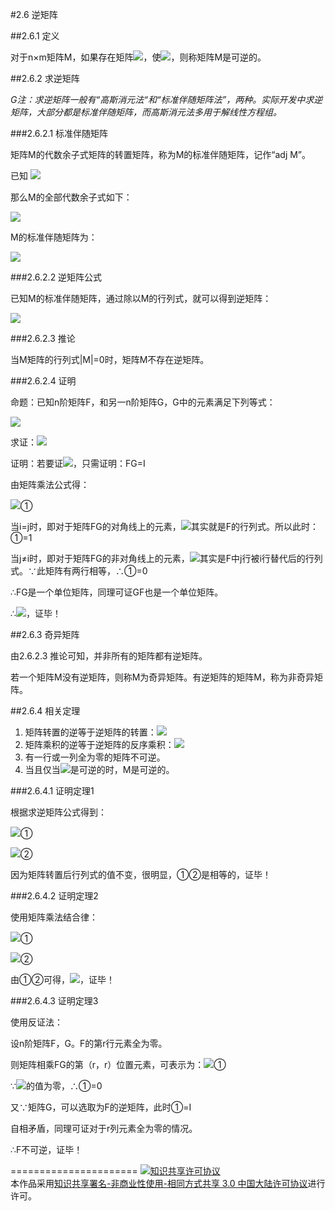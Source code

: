 #2.6 逆矩阵

##2.6.1 定义

对于n×m矩阵M，如果存在矩阵<img src="http://latex.codecogs.com/gif.latex?$${M^{ - 1}} $$">，使<img src="http://latex.codecogs.com/gif.latex?$$M{M^{ - 1}} = {M^{ - 1}}M = I $$">，则称矩阵M是可逆的。

##2.6.2 求逆矩阵

*G注：求逆矩阵一般有“高斯消元法“和“标准伴随矩阵法”，两种。实际开发中求逆矩阵，大部分都是标准伴随矩阵，而高斯消元法多用于解线性方程组。*

###2.6.2.1 标准伴随矩阵

矩阵M的代数余子式矩阵的转置矩阵，称为M的标准伴随矩阵，记作“adj M”。

已知
<img src="http://latex.codecogs.com/gif.latex?M = \left[ {\begin{array}{*{20}{c}}
a&b&c\\
d&e&f\\
g&h&i
\end{array}} \right]">

那么M的全部代数余子式如下：

<img src="http://latex.codecogs.com/gif.latex?\begin{array}{l}
{C_{11}} =  + \left| {\begin{array}{*{20}{c}}
e&f\\
h&i
\end{array}} \right|,{C_{12}} =  - \left| {\begin{array}{*{20}{c}}
d&f\\
g&i
\end{array}} \right|,{C_{13}} =  + \left| {\begin{array}{*{20}{c}}
d&e\\
g&h
\end{array}} \right|\\
{C_{21}} =  - \left| {\begin{array}{*{20}{c}}
b&c\\
h&i
\end{array}} \right|,{C_{22}} =  + \left| {\begin{array}{*{20}{c}}
a&c\\
g&i
\end{array}} \right|,{C_{23}} =  - \left| {\begin{array}{*{20}{c}}
a&b\\
g&h
\end{array}} \right|\\
{C_{31}} =  + \left| {\begin{array}{*{20}{c}}
b&c\\
e&f
\end{array}} \right|,{C_{32}} =  - \left| {\begin{array}{*{20}{c}}
a&c\\
d&f
\end{array}} \right|,{C_{33}} =  + \left| {\begin{array}{*{20}{c}}
a&b\\
d&c
\end{array}} \right|
\end{array}">

M的标准伴随矩阵为：

<img src="http://latex.codecogs.com/gif.latex?adjM = {\left[ {\begin{array}{*{20}{c}}
{{C_{11}}}&{{C_{12}}}&{{C_{13}}}\\
{{C_{21}}}&{{C_{22}}}&{{C_{23}}}\\
{{C_{31}}}&{{C_{32}}}&{{C_{33}}}
\end{array}} \right]^T} = \left[ {\begin{array}{*{20}{c}}
{{C_{11}}}&{{C_{21}}}&{{C_{31}}}\\
{{C_{12}}}&{{C_{22}}}&{{C_{32}}}\\
{{C_{13}}}&{{C_{23}}}&{{C_{33}}}
\end{array}} \right]">

###2.6.2.2 逆矩阵公式

已知M的标准伴随矩阵，通过除以M的行列式，就可以得到逆矩阵：

<img src="http://latex.codecogs.com/gif.latex?{M^{ - 1}} = \frac{{adjM}}{{\left| M \right|}}">


###2.6.2.3 推论

当M矩阵的行列式|M|=0时，矩阵M不存在逆矩阵。

###2.6.2.4 证明

命题：已知n阶矩阵F，和另一n阶矩阵G，G中的元素满足下列等式：

<img src="http://latex.codecogs.com/gif.latex?{G_{ij}} = {\left( { - 1} \right)^{i + j}}\frac{{\left| {{F^{\left\{ {j,i} \right\}}}} \right|}}{{\left| F \right|}}">

求证：<img src="http://latex.codecogs.com/gif.latex?G = {F^{ - 1}}">

证明：若要证<img src="http://latex.codecogs.com/gif.latex?G = {F^{ - 1}}">，只需证明：FG=I

由矩阵乘法公式得：

<img src="http://latex.codecogs.com/gif.latex?\begin{array}{l}
{\left( {FG} \right)_{ij}} = \sum\limits_{k = 1}^n {{F_{ik}}{G_{kj}} = } \sum\limits_{k = 1}^n {{F_{ik}}} {\left( { - 1} \right)^{k + j}}\frac{{\left| {{F^{\left\{ {j,k} \right\}}}} \right|}}{{\left| F \right|}}\\
 = \frac{1}{{\left| F \right|}}\sum\limits_{k = 1}^n {{{\left( { - 1} \right)}^{k + j}}{F_{ik}}} \left| {{F^{\left\{ {j,k} \right\}}}} \right|
\end{array}">①

当i=j时，即对于矩阵FG的对角线上的元素，<img src="http://latex.codecogs.com/gif.latex?\sum\limits_{k = 1}^n {{{\left( { - 1} \right)}^{k + j}}{F_{ik}}} \left| {{F^{\left\{ {j,k} \right\}}}} \right|">其实就是F的行列式。所以此时：①=1

当j≠i时，即对于矩阵FG的非对角线上的元素，<img src="http://latex.codecogs.com/gif.latex?\sum\limits_{k = 1}^n {{{\left( { - 1} \right)}^{k + j}}{F_{ik}}} \left| {{F^{\left\{ {j,k} \right\}}}} \right|">其实是F中j行被i行替代后的行列式。∵此矩阵有两行相等，∴①=0

∴FG是一个单位矩阵，同理可证GF也是一个单位矩阵。

∴<img src="http://latex.codecogs.com/gif.latex?G = {F^{ - 1}}">，证毕！



##2.6.3 奇异矩阵

由2.6.2.3 推论可知，并非所有的矩阵都有逆矩阵。

若一个矩阵M没有逆矩阵，则称M为奇异矩阵。有逆矩阵的矩阵M，称为非奇异矩阵。

##2.6.4 相关定理

1. 矩阵转置的逆等于逆矩阵的转置：<img src="http://latex.codecogs.com/gif.latex?{\left( {{M^T}} \right)^{ - 1}} = {\left( {{M^{ - 1}}} \right)^T}">
2. 矩阵乘积的逆等于逆矩阵的反序乘积：<img src="http://latex.codecogs.com/gif.latex?{\left( {FG} \right)^{ - 1}} = {G^{ - 1}}{F^{ - 1}}">
3. 有一行或一列全为零的矩阵不可逆。
4. 当且仅当<img src="http://latex.codecogs.com/gif.latex?{M^{T}}">是可逆的时，M是可逆的。 

###2.6.4.1 证明定理1

根据求逆矩阵公式得到：

<img src="http://latex.codecogs.com/gif.latex?{\left( {{M^T}} \right)^{ - 1}} = \frac{{adj\left( {{M^T}} \right)}}{{\left| {{M^T}} \right|}}">①

<img src="http://latex.codecogs.com/gif.latex?{\left( {{M^{ - 1}}} \right)^T} = {\left( {\frac{{adjM}}{{\left| M \right|}}} \right)^T} = \frac{{{{\left( {adjM} \right)}^T}}}{{\left| M \right|}}">②

因为矩阵转置后行列式的值不变，很明显，①②是相等的，证毕！

###2.6.4.2 证明定理2

使用矩阵乘法结合律：

<img src="http://latex.codecogs.com/gif.latex?{G^{ - 1}}{F^{^{ - 1}}}\left( {FG} \right) = {G^{^{ - 1}}}\left( {{F^{^{ - 1}}}F} \right)G = {G^{^{ - 1}}}G = I">①

<img src="http://latex.codecogs.com/gif.latex?{\left( {FG} \right)^{^{ - 1}}}FG = I">②

由①②可得，<img src="http://latex.codecogs.com/gif.latex?{\left( {FG} \right)^{ - 1}} = {G^{ - 1}}{F^{ - 1}}">，证毕！

###2.6.4.3 证明定理3

使用反证法：

设n阶矩阵F，G。F的第r行元素全为零。

则矩阵相乘FG的第（r，r）位置元素，可表示为：<img src="http://latex.codecogs.com/gif.latex?{{{\left( {FG} \right)}_{rr}} = \sum\limits_{k = 1}^n {{F_{rk}}{G_{kr}}} }">①

∵<img src="http://latex.codecogs.com/gif.latex?{{F_{rk}}}">的值为零，∴①=0

又∵矩阵G，可以选取为F的逆矩阵，此时①=I

自相矛盾，同理可证对于r列元素全为零的情况。

∴F不可逆，证毕！


======================
<a rel="license" href="http://creativecommons.org/licenses/by-nc-sa/3.0/cn/"><img alt="知识共享许可协议" style="border-width:0" src="https://i.creativecommons.org/l/by-nc-sa/3.0/cn/88x31.png" /></a><br />本作品采用<a rel="license" href="http://creativecommons.org/licenses/by-nc-sa/3.0/cn/">知识共享署名-非商业性使用-相同方式共享 3.0 中国大陆许可协议</a>进行许可。